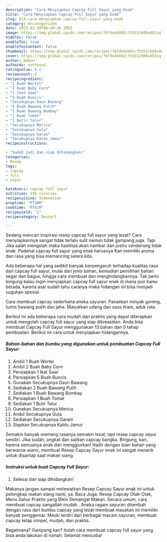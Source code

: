 ```yaml
---
description: "Cara Menyiapkan Capcay Full Sayur yang Enak"
title: "Cara Menyiapkan Capcay Full Sayur yang Enak"
slug: 914-cara-menyiapkan-capcay-full-sayur-yang-enak
category: Uncategorized
date: 2023-02-28T08:49:26.296Z
image: https://img-global.cpcdn.com/recipes/f6fdedd492cf5553/680x482cq70/capcay-full-sayur-foto-resep-utama.jpg
hideToc: false
enableToc: true
enableTocContent: false
thumbnail: https://img-global.cpcdn.com/recipes/f6fdedd492cf5553/680x482cq70/capcay-full-sayur-foto-resep-utama.jpg
cover: https://img-global.cpcdn.com/recipes/f6fdedd492cf5553/680x482cq70/capcay-full-sayur-foto-resep-utama.jpg
author: Admin
authorAv: notfound
ratingvalue: 4.2
reviewcount: 6
recipeingredient:
- "1 Buah Wortel"
- "2 Buah Baby Corn"
- "1 Ikat Sawi"
- "5 Buah Buncis"
- "Secukupnya Daun Bawang"
- "2 Buah Bawang Putih"
- "1 Buah Bawang Bombay"
- "1 Buah Tomat"
- "1 Butir Telur"
- "Secukupnya Merica"
- "Secukupnya Gula"
- "Secukupnya Garam"
- "Secukupnya Kaldu Jamur"
recipeinstructions:

- "Sudah jadi dan siap dihidangkan!"
categories:
- Resep
tags:
- capcay
- full
- sayur

katakunci: capcay full sayur 
nutrition: 196 calories
recipecuisine: Indonesian
preptime: "PT38M"
cooktime: "PT41M"
recipeyield: "1"
recipecategory: Dessert

---
```



Sedang mencari inspirasi resep capcay full sayur yang lezat? Cara menyiapkannya sangat tidak terlalu sulit namun tidak gampang juga. Tapi Jika salah mengolah maka hasilnya akan hambar dan justru cenderung tidak enak. Padahal capcay full sayur yang enak harusnya Kan memiliki aroma dan rasa yang bisa memancing selera kita.


Ada beberapa hal yang sedikit banyak berpengaruh terhadap kualitas rasa dari capcay full sayur, mulai dari jenis bahan, kemudian pemilihan bahan segar dan bagus, hingga cara membuat dan menghidangkannya. Tak perlu bingung kalau ingin menyiapkan capcay full sayur enak di mana pun kamu berada, karena asal sudah tahu caranya maka hidangan ini bisa menjadi suguhan spesial.

Cara membuat capcay sederhana aneka sayuran. Panaskan minyak goreng, tumis bawang putih dan jahe. Masukkan udang dan saus tiram, aduk rata.


Berikut ini ada beberapa cara mudah dan praktis yang dapat diterapkan untuk mengolah capcay full sayur yang siap dikreasikan. Anda bisa membuat Capcay Full Sayur menggunakan 13 bahan dan 0 tahap pembuatan. Berikut ini cara untuk menyiapkan hidangannya.

<!--inarticleads1-->

##### Bahan-bahan dan bumbu yang digunakan untuk pembuatan Capcay Full Sayur:

1. Ambil 1 Buah Wortel
1. Ambil 2 Buah Baby Corn
1. Persiapkan 1 Ikat Sawi
1. Persiapkan 5 Buah Buncis
1. Gunakan Secukupnya Daun Bawang
1. Sediakan 2 Buah Bawang Putih
1. Sediakan 1 Buah Bawang Bombay
1. Persiapkan 1 Buah Tomat
1. Sediakan 1 Butir Telur
1. Gunakan Secukupnya Merica
1. Ambil Secukupnya Gula
1. Sediakan Secukupnya Garam
1. Siapkan Secukupnya Kaldu Jamur


Semakin banyak memang rasanya semakin lezat, tapi resep capcay sayur sendiri. Jika sudah, angkat dan sajikan capcay bangka. Bingung, kan, karena semuanya enak dan menggiurkan! Hadir dengan isian bahan yang berwarna-warni, membuat Resep Capcay Sayur enak ini sangat menarik untuk disantap saat makan siang. 

<!--inarticleads2-->

##### Instruksi untuk buat Capcay Full Sayur:


1. Selesai dan siap dihidangkan!

Makanya jangan sampai melewatkan Resep Capcay Sayur enak ini untuk pelengkap makan siang nanti, ya. Baca Juga: Resep Capcay Otak-Otak, Menu Sahur Praktis yang Bikin Semangat Makan. Secara umum, cara membuat capcay sangatlah mudah.. Aneka ragam sayuran ditambah dengan rasa dari bumbu capcay yang lezat membuat masakan ini memiliki banyak penggemar. Meski terdiri dari berbagai macam sayuran, membuat capcay tetap simpel, mudah, dan praktis. 

Bagaimana? Gampang kan? Itulah cara membuat capcay full sayur yang bisa anda lakukan di rumah. Selamat mencoba!
